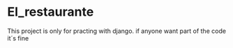 # El_restaurante

This project is only for practing with django.
if anyone want part of the code it´s fine
